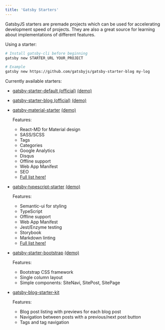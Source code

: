 ```yaml
---
title: 'Gatsby Starters'
---
```


GatsbyJS starters are premade projects which can be used for accelerating development speed of projects. They are also a great source for learning about implementations of different features.

Using a starter:

```sh
# Install gatsby-cli before beginning
gatsby new STARTER_URL YOUR_PROJECT

# Example
gatsby new https://github.com/gatsbyjs/gatsby-starter-blog my-log
```

Currently available starters:

* [gatsby-starter-default (official)](https://github.com/gatsbyjs/gatsby-starter-default) [(demo)](http://gatsbyjs.github.io/gatsby-starter-default/)
* [gatsby-starter-blog (official)](https://github.com/gatsbyjs/gatsby-starter-blog) [(demo)](http://gatsbyjs.github.io/gatsby-starter-blog/)
* [gatsby-material-starter](https://github.com/Vagr9K/gatsby-material-starter) [(demo)](https://vagr9k.github.io/gatsby-material-starter/)

  Features:
  * React-MD for Material design
  * SASS/SCSS
  * Tags
  * Categories
  * Google Analytics
  * Disqus
  * Offline support
  * Web App Manifest
  * SEO
  * [Full list here!](https://github.com/Vagr9K/gatsby-material-starter#features)

* [gatsby-typescript-starter](https://github.com/fabien0102/gatsby-starter) [(demo)](https://github.com/fabien0102/gatsby-starter)

  Features:
  * Semantic-ui for styling
  * TypeScript
  * Offline support
  * Web App Manifest
  * Jest/Enzyme testing
  * Storybook
  * Markdown linting
  * [Full list here!](https://github.com/fabien0102/gatsby-starter#whats-inside)

* [gatsby-starter-bootstrap](https://github.com/jaxx2104/gatsby-starter-bootstrap) [(demo)](https://jaxx2104.github.io/gatsby-starter-bootstrap/)

  Features:
  * Bootstrap CSS framework
  * Single column layout
  * Simple components: SiteNavi, SitePost, SitePage

* [gatsby-blog-starter-kit](https://github.com/dschau/gatsby-blog-starter-kit)

  Features:
  * Blog post listing with previews for each blog post
  * Navigation between posts with a previous/next post button
  * Tags and tag navigation
